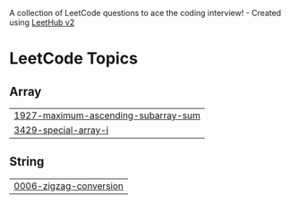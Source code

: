 A collection of LeetCode questions to ace the coding interview! - Created using [LeetHub v2](https://github.com/arunbhardwaj/LeetHub-2.0)
<!---LeetCode Topics Start-->
# LeetCode Topics
## Array
|  |
| ------- |
| [1927-maximum-ascending-subarray-sum](https://github.com/Yashagrahari07/Problem-Solving/tree/master/1927-maximum-ascending-subarray-sum) |
| [3429-special-array-i](https://github.com/Yashagrahari07/Problem-Solving/tree/master/3429-special-array-i) |
## String
|  |
| ------- |
| [0006-zigzag-conversion](https://github.com/Yashagrahari07/Problem-Solving/tree/master/0006-zigzag-conversion) |
<!---LeetCode Topics End-->